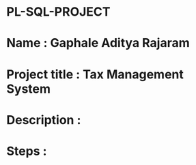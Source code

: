 # PL-SQL-PROJECT
# Name : Gaphale Aditya Rajaram
# Project title : Tax Management System
# Description :
# Steps : 
